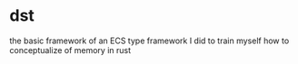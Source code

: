# dst
the basic framework of an ECS type framework I did to train myself how to conceptualize of memory in rust
